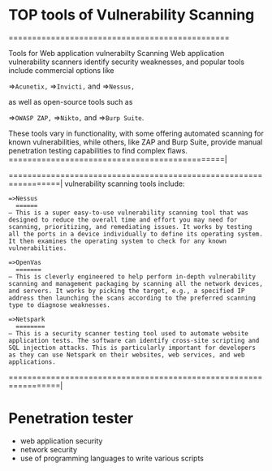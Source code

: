 # TOP tools of Vulnerability Scanning

===============================================

Tools for Web application vulnerabilty Scanning
Web application vulnerability scanners identify security weaknesses, and popular tools include commercial options like

=>`Acunetix,`
=>`Invicti,` and
=>`Nessus,`

as well as open-source tools such as

=>`OWASP ZAP,`
=>`Nikto,` and
=>`Burp Suite`.

These tools vary in functionality, with some offering automated scanning for known vulnerabilities, while others, like ZAP and Burp Suite, provide manual penetration testing capabilities to find complex flaws.
==============================================|

=================================================================|
vulnerability scanning tools include:

```
=>Nessus
  ======
– This is a super easy-to-use vulnerability scanning tool that was designed to reduce the overall time and effort you may need for scanning, prioritizing, and remediating issues. It works by testing all the ports in a device individually to define its operating system. It then examines the operating system to check for any known vulnerabilities.

=>OpenVas
  =======
– This is cleverly engineered to help perform in-depth vulnerability scanning and management packaging by scanning all the network devices, and servers. It works by picking the target, e.g., a specified IP address then launching the scans according to the preferred scanning type to diagnose weaknesses.

=>Netspark
  ========
– This is a security scanner testing tool used to automate website application tests. The software can identify cross-site scripting and SQL injection attacks. This is particularly important for developers as they can use Netspark on their websites, web services, and web applications.

```

=================================================================|

# Penetration tester

- web application security
- network security
- use of programming languages to write various scripts